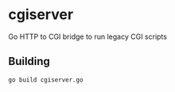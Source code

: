 # cgiserver
Go HTTP to CGI bridge to run legacy CGI scripts

## Building

```
go build cgiserver.go
```
